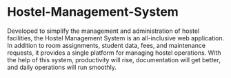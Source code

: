 # Hostel-Management-System
Developed to simplify the management and administration of hostel facilities, the Hostel Management System is an all-inclusive web application. In addition to room assignments, student data, fees, and maintenance requests, it provides a single platform for managing hostel operations. With the help of this system, productivity will rise, documentation will get better, and daily operations will run smoothly.

